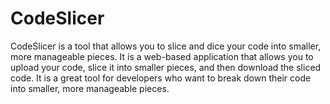 # CodeSlicer
CodeSlicer is a tool that allows you to slice and dice your code into smaller, more manageable pieces. It is a web-based application that allows you to upload your code, slice it into smaller pieces, and then download the sliced code. It is a great tool for developers who want to break down their code into smaller, more manageable pieces.
